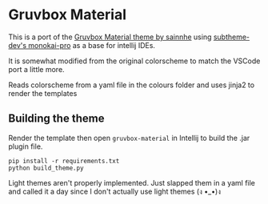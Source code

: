 # Gruvbox Material

This is a port of the [Gruvbox Material theme by sainnhe](https://github.com/sainnhe/gruvbox-material/) using [subtheme-dev's monokai-pro](https://github.com/subtheme-dev/monokai-pro) as a base for intellij IDEs. 

It is somewhat modified from the original colorscheme to match the VSCode port a little more.

Reads colorscheme from a yaml file in the colours folder and uses jinja2 to render the templates

## Building the theme
Render the template then open `gruvbox-material` in Intellij to build the .jar plugin file.

```
pip install -r requirements.txt
python build_theme.py
```

Light themes aren't properly implemented. Just slapped them in a yaml file and called it a day since I don't actually use light themes (ง •_•)ง
